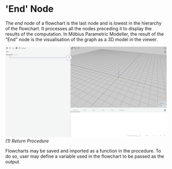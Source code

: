 # 'End' Node
The _end node_ of a flowchart is the last node and is lowest in the hierarchy of the flowchart. It processes all the nodes preceding it to display the results of the computation. In Möbius Parametric Modeller, the result of the "End" node is the visualisation of the graph as a 3D model in the viewer.

![Procedure End Node](./imgs/1.2-procedure-end.png)
*(1) Return Procedure*

Flowcharts may be saved and imported as a function in the procedure. To do so, user may define a variable used in the flowchart to be passed as the output.